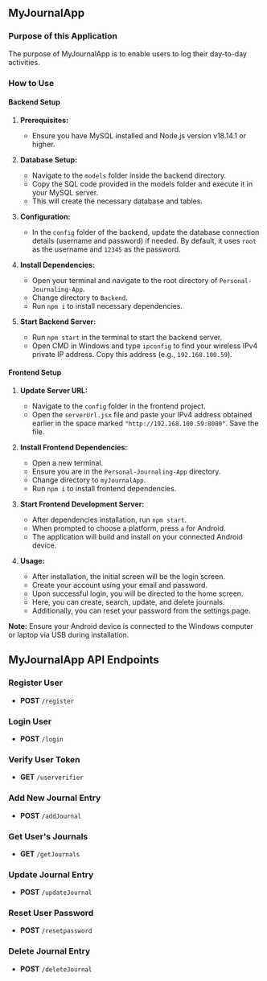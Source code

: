 ## MyJournalApp

### Purpose of this Application
The purpose of MyJournalApp is to enable users to log their day-to-day activities.

### How to Use

#### Backend Setup

1. **Prerequisites:**
   - Ensure you have MySQL installed and Node.js version v18.14.1 or higher.

2. **Database Setup:**
   - Navigate to the `models` folder inside the backend directory.
   - Copy the SQL code provided in the models folder and execute it in your MySQL server.
   - This will create the necessary database and tables.

3. **Configuration:**
   - In the `config` folder of the backend, update the database connection details (username and password) if needed. By default, it uses `root` as the username and `12345` as the password.

4. **Install Dependencies:**
   - Open your terminal and navigate to the root directory of `Personal-Journaling-App`.
   - Change directory to `Backend`.
   - Run `npm i` to install necessary dependencies.

5. **Start Backend Server:**
   - Run `npm start` in the terminal to start the backend server.
   - Open CMD in Windows and type `ipconfig` to find your wireless IPv4 private IP address. Copy this address (e.g., `192.168.100.59`).

#### Frontend Setup

1. **Update Server URL:**
   - Navigate to the `config` folder in the frontend project.
   - Open the `serverUrl.jsx` file and paste your IPv4 address obtained earlier in the space marked `"http://192.168.100.59:8080"`. Save the file.

2. **Install Frontend Dependencies:**
   - Open a new terminal.
   - Ensure you are in the `Personal-Journaling-App` directory.
   - Change directory to `myJournalApp`.
   - Run `npm i` to install frontend dependencies.

3. **Start Frontend Development Server:**
   - After dependencies installation, run `npm start`.
   - When prompted to choose a platform, press `a` for Android.
   - The application will build and install on your connected Android device.
   
4. **Usage:**
   - After installation, the initial screen will be the login screen.
   - Create your account using your email and password.
   - Upon successful login, you will be directed to the home screen.
   - Here, you can create, search, update, and delete journals.
   - Additionally, you can reset your password from the settings page.

**Note:** Ensure your Android device is connected to the Windows computer or laptop via USB during installation.
## MyJournalApp API Endpoints

### Register User
- **POST** `/register`

### Login User
- **POST** `/login`

### Verify User Token
- **GET** `/userverifier`

### Add New Journal Entry
- **POST** `/addJournal`

### Get User's Journals
- **GET** `/getJournals`

### Update Journal Entry
- **POST** `/updateJournal`

### Reset User Password
- **POST** `/resetpassword`

### Delete Journal Entry
- **POST** `/deleteJournal`

